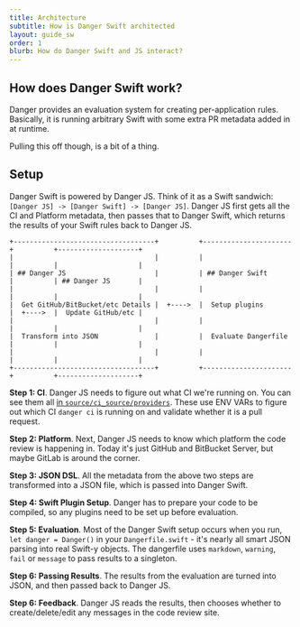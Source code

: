 ```yaml
---
title: Architecture
subtitle: How is Danger Swift architected
layout: guide_sw
order: 1
blurb: How do Danger Swift and JS interact?
---
```


## How does Danger Swift work?

Danger provides an evaluation system for creating per-application rules. Basically, it is running arbitrary Swift with
some extra PR metadata added in at runtime.

Pulling this off though, is a bit of a thing.

## Setup

Danger Swift is powered by Danger JS. Think of it as a Swift sandwich: `[Danger JS] -> [Danger Swift] -> [Danger JS]`.
Danger JS first gets all the CI and Platform metadata, then passes that to Danger Swift, which returns the results of
your Swift rules back to Danger JS.

```
+-----------------------------------+          +----------------------+          +--------------------+
|                                   |          |                      |          |                    |
| ## Danger JS                      |          | ## Danger Swift      |          | ## Danger JS       |
|                                   |          |                      |          |                    |
|  Get GitHub/BitBucket/etc Details |  +---->  |  Setup plugins       |  +---->  |  Update GitHub/etc |
|                                   |          |                      |          |                    |
|  Transform into JSON              |          |  Evaluate Dangerfile |          |                    |
|                                   |          |                      |          |                    |
+-----------------------------------+          +----------------------+          +--------------------+
```

**Step 1: CI**. Danger JS needs to figure out what CI we're running on. You can see them all [in
`source/ci_source/providers`][provs]. These use ENV VARs to figure out which CI `danger ci` is running on and validate
whether it is a pull request.

**Step 2: Platform**. Next, Danger JS needs to know which platform the code review is happening in. Today it's just
GitHub and BitBucket Server, but maybe GitLab is around the corner.

**Step 3: JSON DSL**. All the metadata from the above two steps are transformed into a JSON file, which is passed into
Danger Swift.

**Step 4: Swift Plugin Setup**. Danger has to prepare your code to be compiled, so any plugins need to be set up before
evaluation.

**Step 5: Evaluation**. Most of the Danger Swift setup occurs when you run, `let danger = Danger()` in your
`Dangerfile.swift` - it's nearly all smart JSON parsing into real Swift-y objects. The dangerfile uses `markdown`,
`warning`, `fail` or `message` to pass results to a singleton.

**Step 6: Passing Results**. The results from the evaluation are turned into JSON, and then passed back to Danger JS.

**Step 6: Feedback**. Danger JS reads the results, then chooses whether to create/delete/edit any messages in the code
review site.

[provs]: https://github.com/danger/danger-js/tree/master/source/ci_source/providers
[dangerdsl]: https://github.com/danger/danger-js/blob/master/sourformace/dsl/DangerDSL.ts
[runner]: https://github.com/danger/danger-js/blob/master/source/commands/danger-runner.ts
[in_runner]: https://github.com/danger/danger-js/blob/master/source/runner/runners/inline.ts
